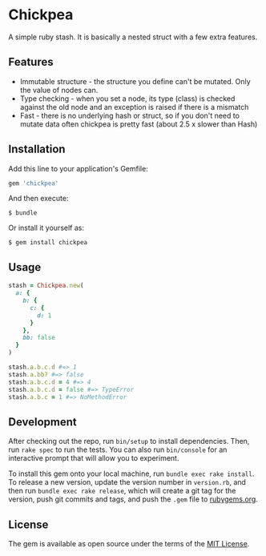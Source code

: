 # Chickpea

A simple ruby stash.  It is basically a nested struct with a few extra
features.

## Features

+ Immutable structure - the structure you define can't be mutated.  Only the
  value of nodes can.
+ Type checking - when you set a node, its type (class) is checked against the
  old node and an exception is raised if there is a mismatch
+ Fast - there is no underlying hash or struct, so if you don't need to mutate
  data often chickpea is pretty fast (about 2.5 x slower than Hash)

## Installation

Add this line to your application's Gemfile:

```ruby
gem 'chickpea'
```

And then execute:

    $ bundle

Or install it yourself as:

    $ gem install chickpea

## Usage
```ruby
stash = Chickpea.new(
  a: {
    b: {
      c: {
        d: 1
      }
    },
    bb: false
  }
)

stash.a.b.c.d #=> 1
stash.a.bb? #=> false
stash.a.b.c.d = 4 #=> 4
stash.a.b.c.d = false #=> TypeError
stash.a.b.c = 1 #=> NoMethodError
```

## Development

After checking out the repo, run `bin/setup` to install dependencies. Then, run `rake spec` to run the tests. You can also run `bin/console` for an interactive prompt that will allow you to experiment.

To install this gem onto your local machine, run `bundle exec rake install`. To release a new version, update the version number in `version.rb`, and then run `bundle exec rake release`, which will create a git tag for the version, push git commits and tags, and push the `.gem` file to [rubygems.org](https://rubygems.org).

## License

The gem is available as open source under the terms of the [MIT License](https://opensource.org/licenses/MIT).
